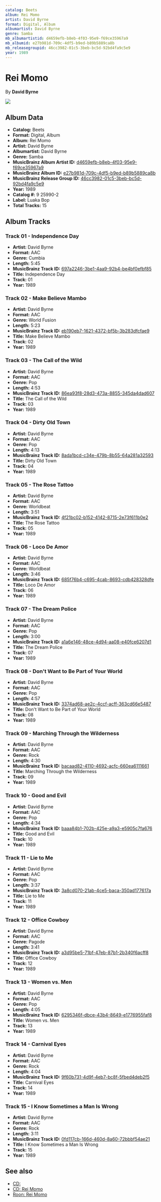 ```yaml
---
catalog: Beets
album: Rei Momo
artist: David Byrne
format: Digital, Album
albumartist: David Byrne
genre: Samba
mb_albumartistid: d4659efb-b8eb-4f03-95e9-f69ce35967a9
mb_albumid: e27b981d-709c-4df5-b9ed-b89b5889ca8b
mb_releasegroupid: 46cc3982-01c5-3beb-bc5d-92bd4fa9c5e9
year: 1989
---
```


# Rei Momo

By **David Byrne**

![](../../assets/beetscovers/David_Byrne-Rei_Momo.jpg)

## Album Data

- **Catalog:** Beets
- **Format:** Digital, Album
- **Album:** Rei Momo
- **Artist:** David Byrne
- **Albumartist:** David Byrne
- **Genre:** Samba
- **MusicBrainz Album Artist ID:** [d4659efb-b8eb-4f03-95e9-f69ce35967a9](https://musicbrainz.org/artist/d4659efb-b8eb-4f03-95e9-f69ce35967a9)
- **MusicBrainz Album ID:** [e27b981d-709c-4df5-b9ed-b89b5889ca8b](https://musicbrainz.org/release/e27b981d-709c-4df5-b9ed-b89b5889ca8b)
- **MusicBrainz Release Group ID:** [46cc3982-01c5-3beb-bc5d-92bd4fa9c5e9](https://musicbrainz.org/release-group/46cc3982-01c5-3beb-bc5d-92bd4fa9c5e9)
- **Year:** 1989
- **Catalog #:** 9 25990-2
- **Label:** Luaka Bop
- **Total Tracks:** 15

## Album Tracks

### Track 01 - Independence Day

- **Artist:** David Byrne
- **Format:** AAC
- **Genre:** Cumbia
- **Length:** 5:45
- **MusicBrainz Track ID:** [697a2246-3be1-4aa9-92b4-be4bf0efbf85](https://musicbrainz.org/recording/697a2246-3be1-4aa9-92b4-be4bf0efbf85)
- **Title:** Independence Day
- **Track:** 01
- **Year:** 1989

### Track 02 - Make Believe Mambo

- **Artist:** David Byrne
- **Format:** AAC
- **Genre:** World Fusion
- **Length:** 5:23
- **MusicBrainz Track ID:** [eb190eb7-1621-4372-bf5b-3b283dfcfae9](https://musicbrainz.org/recording/eb190eb7-1621-4372-bf5b-3b283dfcfae9)
- **Title:** Make Believe Mambo
- **Track:** 02
- **Year:** 1989

### Track 03 - The Call of the Wild

- **Artist:** David Byrne
- **Format:** AAC
- **Genre:** Pop
- **Length:** 4:53
- **MusicBrainz Track ID:** [86ea93f8-28d3-473a-8855-345da4dad607](https://musicbrainz.org/recording/86ea93f8-28d3-473a-8855-345da4dad607)
- **Title:** The Call of the Wild
- **Track:** 03
- **Year:** 1989

### Track 04 - Dirty Old Town

- **Artist:** David Byrne
- **Format:** AAC
- **Genre:** Pop
- **Length:** 4:13
- **MusicBrainz Track ID:** [8ada1bcd-c34e-479b-8b55-64a281a32593](https://musicbrainz.org/recording/8ada1bcd-c34e-479b-8b55-64a281a32593)
- **Title:** Dirty Old Town
- **Track:** 04
- **Year:** 1989

### Track 05 - The Rose Tattoo

- **Artist:** David Byrne
- **Format:** AAC
- **Genre:** Worldbeat
- **Length:** 3:51
- **MusicBrainz Track ID:** [4f21bc02-b152-4142-8715-2e73f611b0e2](https://musicbrainz.org/recording/4f21bc02-b152-4142-8715-2e73f611b0e2)
- **Title:** The Rose Tattoo
- **Track:** 05
- **Year:** 1989

### Track 06 - Loco De Amor

- **Artist:** David Byrne
- **Format:** AAC
- **Genre:** Worldbeat
- **Length:** 3:46
- **MusicBrainz Track ID:** [685f76b4-c695-4cab-8693-cdb428328dfe](https://musicbrainz.org/recording/685f76b4-c695-4cab-8693-cdb428328dfe)
- **Title:** Loco De Amor
- **Track:** 06
- **Year:** 1989

### Track 07 - The Dream Police

- **Artist:** David Byrne
- **Format:** AAC
- **Genre:** Pop
- **Length:** 3:00
- **MusicBrainz Track ID:** [a1a6e146-48ce-4d94-aa08-e40fce6207d1](https://musicbrainz.org/recording/a1a6e146-48ce-4d94-aa08-e40fce6207d1)
- **Title:** The Dream Police
- **Track:** 07
- **Year:** 1989

### Track 08 - Don't Want to Be Part of Your World

- **Artist:** David Byrne
- **Format:** AAC
- **Genre:** Pop
- **Length:** 4:57
- **MusicBrainz Track ID:** [3374ad68-ae2c-4ccf-acff-363cd66e5487](https://musicbrainz.org/recording/3374ad68-ae2c-4ccf-acff-363cd66e5487)
- **Title:** Don't Want to Be Part of Your World
- **Track:** 08
- **Year:** 1989

### Track 09 - Marching Through the Wilderness

- **Artist:** David Byrne
- **Format:** AAC
- **Genre:** Rock
- **Length:** 4:30
- **MusicBrainz Track ID:** [bacaad82-4110-4692-acfc-660ea6111661](https://musicbrainz.org/recording/bacaad82-4110-4692-acfc-660ea6111661)
- **Title:** Marching Through the Wilderness
- **Track:** 09
- **Year:** 1989

### Track 10 - Good and Evil

- **Artist:** David Byrne
- **Format:** AAC
- **Genre:** Pop
- **Length:** 4:34
- **MusicBrainz Track ID:** [baaa84b1-702b-425e-a9a3-e5905c7fa676](https://musicbrainz.org/recording/baaa84b1-702b-425e-a9a3-e5905c7fa676)
- **Title:** Good and Evil
- **Track:** 10
- **Year:** 1989

### Track 11 - Lie to Me

- **Artist:** David Byrne
- **Format:** AAC
- **Genre:** Pop
- **Length:** 3:37
- **MusicBrainz Track ID:** [3a8cd070-21ab-4ce5-baca-350ad177617a](https://musicbrainz.org/recording/3a8cd070-21ab-4ce5-baca-350ad177617a)
- **Title:** Lie to Me
- **Track:** 11
- **Year:** 1989

### Track 12 - Office Cowboy

- **Artist:** David Byrne
- **Format:** AAC
- **Genre:** Pagode
- **Length:** 3:41
- **MusicBrainz Track ID:** [a3d95be5-71bf-47eb-87b1-2b340f6acff8](https://musicbrainz.org/recording/a3d95be5-71bf-47eb-87b1-2b340f6acff8)
- **Title:** Office Cowboy
- **Track:** 12
- **Year:** 1989

### Track 13 - Women vs. Men

- **Artist:** David Byrne
- **Format:** AAC
- **Genre:** Pop
- **Length:** 4:05
- **MusicBrainz Track ID:** [6295346f-dbce-43b4-8649-e1776955faf8](https://musicbrainz.org/recording/6295346f-dbce-43b4-8649-e1776955faf8)
- **Title:** Women vs. Men
- **Track:** 13
- **Year:** 1989

### Track 14 - Carnival Eyes

- **Artist:** David Byrne
- **Format:** AAC
- **Genre:** Rock
- **Length:** 4:04
- **MusicBrainz Track ID:** [9f60b731-4d9f-4eb7-bc8f-5fbed4deb2f5](https://musicbrainz.org/recording/9f60b731-4d9f-4eb7-bc8f-5fbed4deb2f5)
- **Title:** Carnival Eyes
- **Track:** 14
- **Year:** 1989

### Track 15 - I Know Sometimes a Man Is Wrong

- **Artist:** David Byrne
- **Format:** AAC
- **Genre:** Rock
- **Length:** 3:11
- **MusicBrainz Track ID:** [0fd117cb-166d-460d-8a60-72bbbf54ae21](https://musicbrainz.org/recording/0fd117cb-166d-460d-8a60-72bbbf54ae21)
- **Title:** I Know Sometimes a Man Is Wrong
- **Track:** 15
- **Year:** 1989


## See also

- [CD: ](../../CD/David_Byrne/David_Byrne.md)
- [CD: Rei Momo](../../CD/David_Byrne/Rei_Momo.md)
- [Roon: Rei Momo](../../Roon/David_Byrne/Rei_Momo.md)
